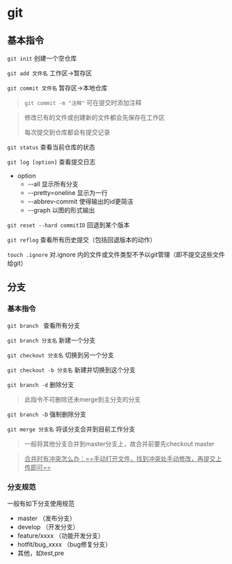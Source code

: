 # git 

## 基本指令

`git init`  创建一个空仓库



`git add 文件名` 工作区->暂存区

`git commit 文件名` 暂存区->本地仓库

>`git commit -m "注释"` 可在提交时添加注释

>修改已有的文件或创建新的文件都会先保存在工作区
>
>每次提交到仓库都会有提交记录



`git status` 查看当前仓库的状态

`git log [option]`  查看提交日志

+ option
  + --all 显示所有分支
  + --pretty=oneline 显示为一行
  + --abbrev-commit 使得输出的id更简洁
  + --graph 以图的形式输出

`git reset --hard commitID` 回退到某个版本

`git reflog` 查看所有历史提交（包括回退版本的动作）



`touch .ignore` 对.ignore 内的文件或文件类型不予以git管理（即不提交这些文件给git）





## 分支

### 基本指令

`git branch ` 查看所有分支

`git branch 分支名` 新建一个分支

`git checkout 分支名` 切换到另一个分支

`git checkout -b 分支名` 新建并切换到这个分支



`git branch -d` 删除分支

> 此指令不可删除还未merge到主分支的分支

`git branch -D`  强制删除分支



`git merge 分支名` 将该分支合并到目前工作分支

> 一般将其他分支合并到master分支上，故合并前要先checkout master

> <u>合并时有冲突怎么办：==手动打开文件，找到冲突处手动修改，再提交上传即可==</u>



### 分支规范

一般有如下分支使用规范

+ master （发布分支）
+ develop （开发分支）
+ feature/xxxx （功能开发分支）
+ hotfit/bug_xxxx  （bug修复分支）
+ 其他，如test,pre
